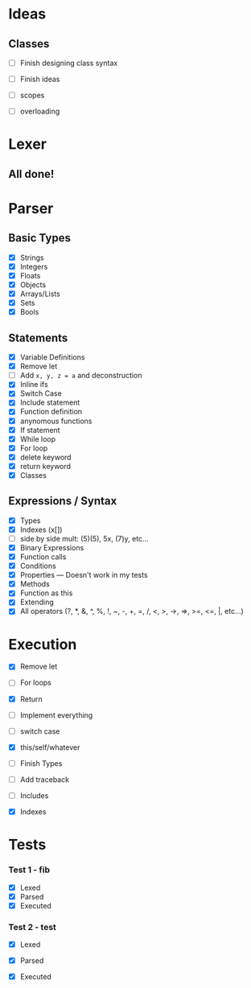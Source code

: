 # Ideas
## Classes
- [ ] Finish designing class syntax
- [ ] Finish ideas
- [ ] scopes
- [ ] overloading



# Lexer
## All done!

# Parser
## Basic Types
 - [x] Strings
 - [x] Integers
 - [x] Floats
 - [x] Objects
 - [x] Arrays/Lists
 - [x] Sets
 - [x] Bools

## Statements
 - [x] Variable Definitions
 - [x] Remove let
 - [ ] Add `x, y, z = a` and deconstruction
 - [x] Inline ifs
 - [x] Switch Case
 - [x] Include statement
 - [x] Function definition
 - [x] anynomous functions 
 - [x] If statement
 - [x] While loop
 - [x] For loop
 - [x] delete keyword
 - [x] return keyword
 - [x] Classes

## Expressions / Syntax
 - [x] Types
 - [x] Indexes (x[])
 - [ ] side by side mult: (5)(5), 5x, (7)y, etc...
 - [x] Binary Expressions
 - [x] Function calls
 - [x] Conditions
 - [x] Properties — Doesn't work in my tests
 - [x] Methods
 - [x] Function as this
 - [x] Extending
 - [x] All operators (?, *, &, ^, %, !, ~, -, +, =, /, <, >, ->, =>, >=, <=, |, etc...)

# Execution
- [x] Remove let 
- [ ] For loops
- [x] Return
- [ ] Implement everything
- [ ] switch case
- [x] this/self/whatever
- [ ] Finish Types
- [ ] Add traceback
- [ ] Includes
- [x] Indexes



# Tests
### Test 1 - fib
- [x] Lexed
- [x] Parsed
- [x] Executed

### Test 2 - test
- [x] Lexed
- [x] Parsed
- [x] Executed
 
